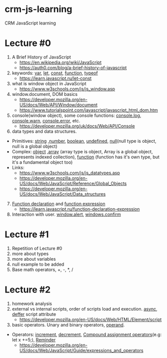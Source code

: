 # crm-js-learning
CRM JavaScript learning

# Lecture #0
1. A Brief History of JavaScript
    * https://en.wikipedia.org/wiki/JavaScript
    * https://auth0.com/blog/a-brief-history-of-javascript
2. keywords: [var](https://developer.mozilla.org/en-US/docs/Web/JavaScript/Reference/Statements/var), [let](https://developer.mozilla.org/en-US/docs/Web/JavaScript/Reference/Statements/let), [const](https://developer.mozilla.org/en-US/docs/Web/JavaScript/Reference/Statements/const), [function](https://developer.mozilla.org/en-US/docs/Web/JavaScript/Reference/Statements/function), [typeof](https://developer.mozilla.org/ru/docs/Web/JavaScript/Reference/Operators/typeof)
    * https://learn.javascript.ru/let-const
3. what is window object in JavaScript
    * https://www.w3schools.com/js/js_window.asp
4. window.document, DOM basics
    * https://developer.mozilla.org/en-US/docs/Web/API/Window/document
    * https://www.tutorialspoint.com/javascript/javascript_html_dom.htm  
5. console(window object), some console functions: [console.log](https://developer.mozilla.org/uk/docs/Web/API/Console/log), [console.warn](https://developer.mozilla.org/uk/docs/Web/API/Console/warn), [console.error](https://developer.mozilla.org/uk/docs/Web/API/Console/error), etc.
    * https://developer.mozilla.org/uk/docs/Web/API/Console  
6. data types and data structures.
  * Primitives:  [string](https://developer.mozilla.org/en-US/docs/Glossary/String) ,[number](https://developer.mozilla.org/en-US/docs/Glossary/Number), [boolean](https://developer.mozilla.org/en-US/docs/Glossary/Boolean), [undefined](https://developer.mozilla.org/en-US/docs/Glossary/Undefined), [null](https://developer.mozilla.org/en-US/docs/Glossary/Null)(null type is object, null is a global object)
  * Complex: [object](https://developer.mozilla.org/en-US/docs/Glossary/Object) ,[array](https://developer.mozilla.org/en-US/docs/Glossary/Array) (array type is object, Array is a global object, represents indexed collection), [function](https://developer.mozilla.org/en-US/docs/Glossary/Function) (function has it's own type, but it's a fundamental object too)
  * Links:
    * https://www.w3schools.com/js/js_datatypes.asp
    * https://developer.mozilla.org/en-US/docs/Web/JavaScript/Reference/Global_Objects
    * https://developer.mozilla.org/en-US/docs/Web/JavaScript/Data_structures
7. [Function declaration](https://developer.mozilla.org/en-US/docs/Web/JavaScript/Reference/Statements/function) and [function expression](https://developer.mozilla.org/en-US/docs/Web/JavaScript/Reference/Operators/function)
    * https://learn.javascript.ru/function-declaration-expression
8. Interaction with user. [window.alert](https://developer.mozilla.org/ru/docs/Web/API/Window/alert), [windows.confirm](https://developer.mozilla.org/en-US/docs/Web/API/Window/confirm)  


# Lecture #1 
1. Repetition of Lecture #0
2. more about types
3. more about variables
2. null example to be added
3. Base math operators, +, -, *, /

# Lecture #2
1. homework analysis
2. external vs internal scripts, order of scripts load and execution. [async](https://www.w3schools.com/tags/att_script_async.asp), [deffer](https://www.w3schools.com/tags/att_script_defer.asp) script attribute
    * https://developer.mozilla.org/en-US/docs/Web/HTML/Element/script
3. basic operators. Unary and binary operators, [operand](https://developer.mozilla.org/en-US/docs/Glossary/Operand).
  * Operators: [increment](https://developer.mozilla.org/en-US/docs/Web/JavaScript/Reference/Operators/Arithmetic_Operators#Increment), [decrement](https://developer.mozilla.org/en-US/docs/Web/JavaScript/Reference/Operators/Arithmetic_Operators#Decrement_(--)), [Compound assignment operators](https://developer.mozilla.org/en-US/docs/Web/JavaScript/Guide/Expressions_and_Operators#Assignment_operators)(e.g: let x +=5;), [Reminder](https://developer.mozilla.org/en-US/docs/Web/JavaScript/Reference/Operators/Arithmetic_Operators#Remainder)
    * https://developer.mozilla.org/en-US/docs/Web/JavaScript/Guide/expressions_and_operators
  